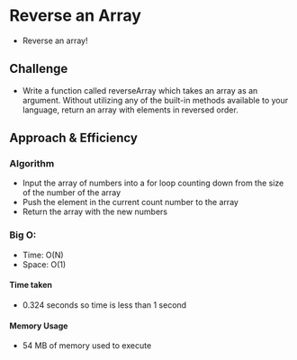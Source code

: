 # Reverse an Array
* Reverse an array!

## Challenge
* Write a function called reverseArray which takes an array as an argument. Without utilizing any of the built-in methods available to your language, return an array with elements in reversed order.

## Approach & Efficiency
### Algorithm
* Input the array of numbers into a for loop counting down from the size of the number of the array
* Push the element in the current count number to the array
* Return the array with the new numbers

### Big O:
- Time: O(N)
- Space: O(1)

#### Time taken
* 0.324 seconds so time is less than 1 second

#### Memory Usage
* 54 MB of memory used to execute